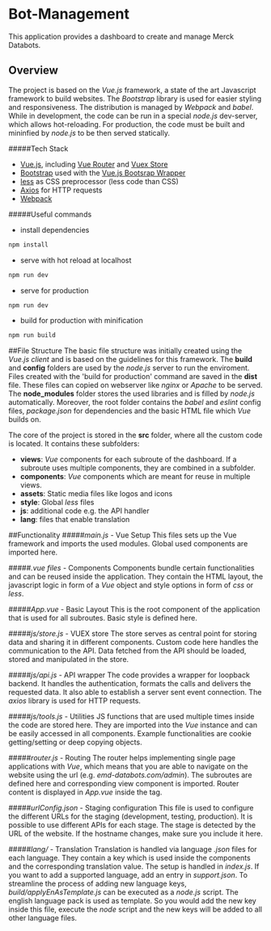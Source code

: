 # Bot-Management

This application provides a dashboard to create and manage Merck 
Databots.

## Overview
The project is based on the *Vue.js* framework, a state of the art
Javascript framework to build websites. The *Bootstrap* library is
used for easier styling and responsiveness. The distribution is 
managed by *Webpack* and *babel*. While in development, the code can
be run in a special *node.js* dev-server, which allows hot-reloading. For production, 
the code must be built and mininfied by *node.js* to be then served statically.

#####Tech Stack
- [Vue.js](https://vuejs.org/), including [Vue Router](https://router.vuejs.org/) and [Vuex Store](https://vuex.vuejs.org/)
- [Bootstrap](https://vuejs.org/) used with the [Vue.js Bootsrap Wrapper](https://bootstrap-vue.js.org/docs/)
- [less](http://lesscss.org/) as CSS preprocessor (less code than CSS)
- [Axios](https://github.com/axios/axios) for HTTP requests
- [Webpack](https://webpack.js.org/)

#####Useful commands
- install dependencies
```bash 
npm install 
```
- serve with hot reload at localhost 
```bash 
npm run dev
```
- serve for production
```bash 
npm run dev
```
- build for production with minification
```bash 
npm run build
```

##File Structure
The basic file structure was initially created using the *Vue.js client*
and is based on the guidelines for this framework. The **build** and
**config** folders are used by the *node.js* server to run the enviroment.
Files created with the 'build for production' command are saved in the **dist** file.
These files can copied on webserver like *nginx* or *Apache* 
to be served. The **node_modules** folder stores the used libraries 
and is filled by *node.js* automatically. Moreover, the root folder
contains the *babel* and *eslint* config files, *package.json* for dependencies
and the basic HTML file which *Vue* builds on.

The core of the project is stored in the **src** folder, where all the custom code
is located. It contains these subfolders:
- **views**: *Vue* components for each subroute of the dashboard. If a subroute uses
multiple components, they are combined in a subfolder.   
- **components**: *Vue* components which are meant for reuse in multiple views.   
- **assets**: Static media files like logos and icons 
- **style**: Global *less* files    
- **js**: additional code e.g. the API handler
- **lang**: files that enable translation

##Functionality
#####*main.js* - Vue Setup
This files sets up the Vue framework and imports the used modules. Global used
components are imported here. 

#####*.vue files* - Components
Components bundle certain functionalities and can be reused inside the application.
They contain the HTML layout, the javascript logic in form of a *Vue* object and 
style options in form of *css* or *less*.

#####*App.vue* - Basic Layout
This is the root component of the application that is used for all subroutes.
Basic style is defined here.

#####*js/store.js* - VUEX store
The store serves as central point for storing data and sharing it in different 
components. Custom code here handles the communication to the API. Data fetched
from the API should be loaded, stored and manipulated in the store.

#####*js/api.js* - API wrapper
The code provides a wrapper for loopback backend. It handles the authentication,
formats the calls and delivers the requested data. It also able to
establish a server sent event connection. The *axios* library is used for
HTTP requests.

#####*js/tools.js* - Utilities
JS functions that are used multiple times inside the code are stored here.
They are imported into the *Vue* instance and can be easily accessed in all
components. Example functionalities are cookie getting/setting or deep copying objects.

#####*router.js* - Routing
The router helps implementing single page applications with *Vue*, which means
that you are able to navigate on the website using the url (e.g. *emd-databots.com/admin*).
The subroutes are defined here and corresponding view component is imported.
Router content is displayed in *App.vue* inside the <router-view> tag.

#####*urlConfig.json* - Staging configuration
This file is used to configure the different URLs for the staging (development,
testing, production). It is possible to use different APIs for each stage. The 
stage is detected by the URL of the website. If the hostname changes, make
sure you include it here.

#####*lang/* - Translation
Translation is handled via language *.json* files for each language. They contain
a key which is used inside the components and the corresponding translation value.
The setup is handled in *index.js*. If you want to add a supported language, add
an entry in *support.json*. To streamline the process of adding new language keys,
*build/applyEnAsTemplate.js* can be executed as a *node.js* script. The english language
pack is used as template. So you would add the new key inside this file, execute
the *node* script and the new keys will be added to all other language files.

